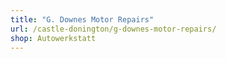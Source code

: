 ```yaml
---
title: "G. Downes Motor Repairs"
url: /castle-donington/g-downes-motor-repairs/
shop: Autowerkstatt
---
```

